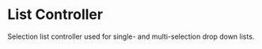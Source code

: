 List Controller
===============

Selection list controller used for single- and multi-selection drop down lists.